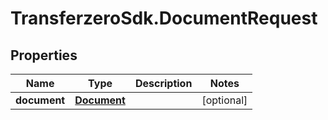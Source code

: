 # TransferzeroSdk.DocumentRequest

## Properties
Name | Type | Description | Notes
------------ | ------------- | ------------- | -------------
**document** | [**Document**](Document.md) |  | [optional] 


